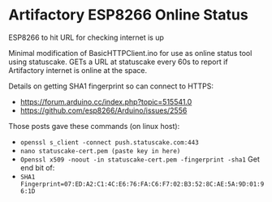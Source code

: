 # Artifactory ESP8266 Online Status
ESP8266 to hit URL for checking internet is up


Minimal modification of BasicHTTPClient.ino for use as online status tool using statuscake. GETs a URL at statuscake every 60s to report if Artifactory internet is online at the space.

Details on getting SHA1 fingerprint so can connect to HTTPS:
 * https://forum.arduino.cc/index.php?topic=515541.0
 * https://github.com/esp8266/Arduino/issues/2556

Those posts gave these commands (on linux host):
 * `openssl s_client -connect push.statuscake.com:443`
 * `nano statuscake-cert.pem (paste key in here)`
 * `Openssl x509 -noout -in statuscake-cert.pem -fingerprint -sha1`
Get end bit of:
 * `SHA1 Fingerprint=07:ED:A2:C1:4C:E6:76:FA:C6:F7:02:B3:52:8C:AE:5A:9D:01:96:1D`

